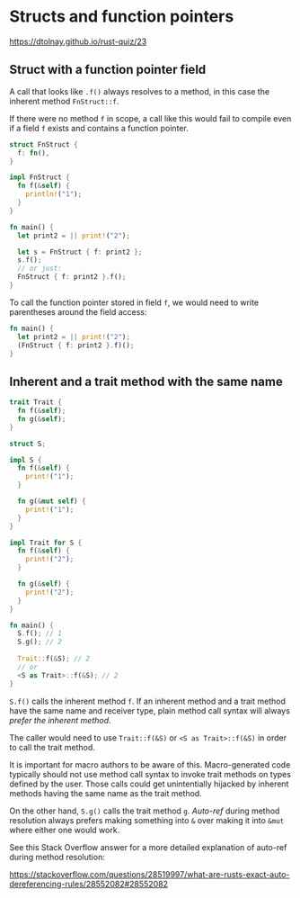 # Structs and function pointers

https://dtolnay.github.io/rust-quiz/23

## Struct with a function pointer field
A call that looks like `.f()` always resolves to a method, in this case the inherent method `FnStruct::f`.

If there were no method `f` in scope, a call like this would fail to compile even if a field `f` exists and contains a function pointer.

```rust
struct FnStruct {
  f: fn(),
}

impl FnStruct {
  fn f(&self) {
    println!("1");
  }
}

fn main() {
  let print2 = || print!("2");

  let s = FnStruct { f: print2 };
  s.f();
  // or just:
  FnStruct { f: print2 }.f();
}
```

To call the function pointer stored in field `f`, we would need to write parentheses around the field access:

```rust
fn main() {
  let print2 = || print!("2");
  (FnStruct { f: print2 }.f)();
}
```


## Inherent and a trait method with the same name


```rust
trait Trait {
  fn f(&self);
  fn g(&self);
}

struct S;

impl S {
  fn f(&self) {
    print!("1");
  }

  fn g(&mut self) {
    print!("1");
  }
}

impl Trait for S {
  fn f(&self) {
    print!("2");
  }

  fn g(&self) {
    print!("2");
  }
}

fn main() {
  S.f(); // 1
  S.g(); // 2
    
  Trait::f(&S); // 2
  // or
  <S as Trait>::f(&S); // 2
}
```

`S.f()` calls the inherent method `f`.
If an inherent method and a trait method have the same name and receiver type, plain method call syntax will always *prefer the inherent method*.

The caller would need to use `Trait::f(&S)` or `<S as Trait>::f(&S)` in order to call the trait method.

It is important for macro authors to be aware of this. Macro-generated code typically should not use method call syntax to invoke trait methods on types defined by the user. Those calls could get unintentially hijacked by inherent methods having the same name as the trait method.

On the other hand, `S.g()` calls the trait method `g`. *Auto-ref* during method resolution always prefers making something into `&` over making it into `&mut` where either one would work.

See this Stack Overflow answer for a more detailed explanation of auto-ref during method resolution:

https://stackoverflow.com/questions/28519997/what-are-rusts-exact-auto-dereferencing-rules/28552082#28552082
